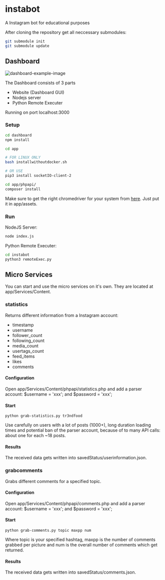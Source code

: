 # instabot
A Instagram bot for educational purposes

After cloning the repository get all neccessary submodules:
```bash
git submodule init
git submodule update
```

## Dashboard 

![dashboard-example-image](https://github.com/MoritzGruber/instabot/blob/master/dashboard/dashboard-img.png)

The Dashboard consists of 3 parts
* Website (Dashboard GUI)
* Nodejs server
* Python Remote Executer

Running on port localhost:3000

### Setup 
```bash
cd dashboard 
npm install
```

```bash
cd app

# FOR LINUX ONLY
bash installwithoutdocker.sh

# OR USE
pip3 install socketIO-client-2
```

```bash
cd app/phpapi/ 
composer install
```

Make sure to get the right chromedriver for your system from [here](https://chromedriver.storage.googleapis.com/index.html?path=2.30/). Just put it in app/assets.

### Run 

NodeJS Server:
```bash
node index.js
```

Python Remote Executer:
```bash
cd instabot
python3 remoteExec.py
```

## Micro Services

You can start and use the micro services on it's own. They are located at app/Services/Content.

### statistics

Returns different information from a Instagram account:

* timestamp
* username
* follower_count
* following_count
* media_count
* usertags_count
* feed_items
* likes
* comments

#### Configuration

Open app/Services/Content/phpapi/statistics.php and add a parser account: $username = 'xxx'; and $password = 'xxx';

#### Start

```python grab-statistics.py tr3ndfood```

Use carefully on users with a lot of posts (1000+), long duration loading times and potential ban of the parser account, because of to many API calls: about one for each ~18 posts.

#### Results

The received data gets written into savedStatus/userinformation.json.

### grabcomments

Grabs different comments for a specified topic.

#### Configuration

Open app/Services/Content/phpapi/comments.php and add a parser account: $username = 'xxx'; and $password = 'xxx';

#### Start

```python grab-comments.py topic maxpp num```

Where topic is your specified hashtag, maxpp is the number of comments grabbed per picture and num is the overall number of comments which get returned.

#### Results

The received data gets written into savedStatus/comments.json.
